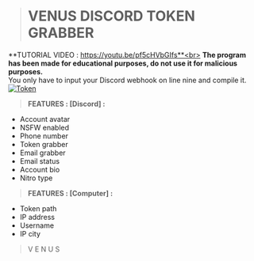 > # __**VENUS DISCORD TOKEN GRABBER**__<br>

**TUTORIAL VIDEO : https://youtu.be/pf5cHVbGIfs**<br>
**The program has been made for educational purposes, do not use it for malicious purposes.**<br>
You only have to input your Discord webhook on line nine and compile it.<br>
[![Token](https://media.discordapp.net/attachments/889902238628188254/889908778231812136/CC.png?width=701&height=701)](https://youtube.com/VENAX59)<br>

> **FEATURES : [Discord] :**
- Account avatar
- NSFW enabled
- Phone number
- Token grabber
- Email grabber
- Email status
- Account bio
- Nitro type

> **FEATURES : [Computer] :**
- Token path
- IP address
- Username
- IP city

> V E N U S
